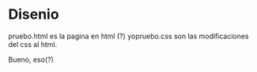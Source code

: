 # Disenio
pruebo.html es la pagina en html (?)
yopruebo.css son las modificaciones del css al html. 

Bueno, eso(?)
